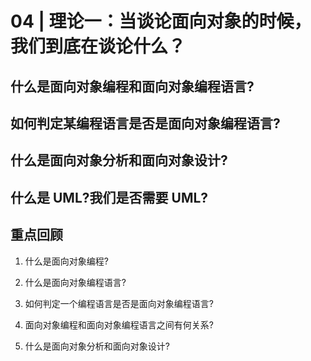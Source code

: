 # 04 | 理论一：当谈论面向对象的时候，我们到底在谈论什么？

## 什么是面向对象编程和面向对象编程语言?

## 如何判定某编程语言是否是面向对象编程语言?

## 什么是面向对象分析和面向对象设计?


## 什么是 UML?我们是否需要 UML?

## 重点回顾


1. 什么是面向对象编程?

2. 什么是面向对象编程语言?

3. 如何判定一个编程语言是否是面向对象编程语言?

4. 面向对象编程和面向对象编程语言之间有何关系?

5. 什么是面向对象分析和面向对象设计?